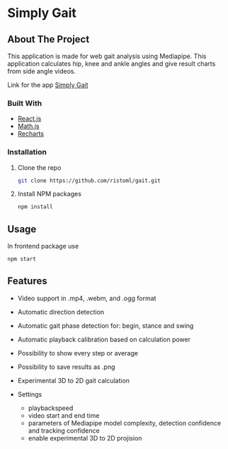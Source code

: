 # Simply Gait

<!-- ABOUT THE PROJECT -->
## About The Project

This application is made for web gait analysis using Mediapipe. This application calculates hip, knee and ankle angles and give result charts from side angle videos. 

Link for the app
[Simply Gait](https://s-gait.rahtiapp.fi/)


### Built With

* [React.js](https://reactjs.org/)
* [Math.js](https://mathjs.org/docs/index.html)
* [Recharts](https://recharts.org/en-US/)


### Installation

1. Clone the repo
   ```sh
   git clone https://github.com/ristoml/gait.git
   ```
2. Install NPM packages
   ```sh
   npm install
   ```

<!-- USAGE EXAMPLES -->
## Usage

In frontend package use

   ```sh
   npm start
   ```


## Features

- Video support in .mp4, .webm, and .ogg format
- Automatic direction detection
- Automatic gait phase detection for: begin, stance and swing
- Automatic playback calibration based on calculation power
- Possibility to show every step or average
- Possibility to save results as .png
- Experimental 3D to 2D gait calculation

- Settings
  - playbackspeed
  - video start and end time
  - parameters of Mediapipe model complexity, detection confidence and tracking confidence
  - enable experimental 3D to 2D projision 


